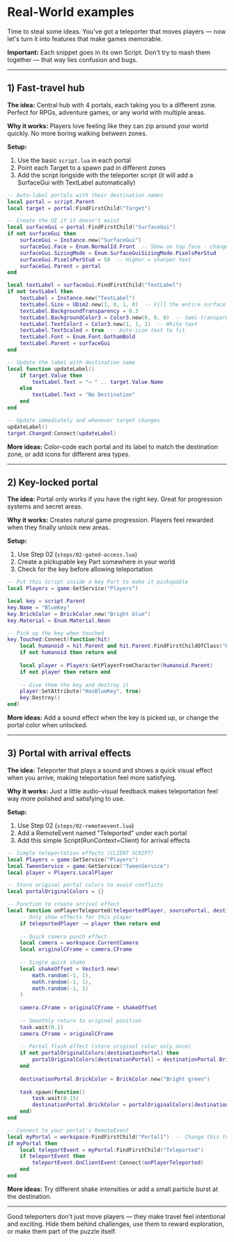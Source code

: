 # Real-World examples

Time to steal some ideas. You've got a teleporter that moves players — now let's turn it into features that make games memorable.

**Important:** Each snippet goes in its own Script. Don't try to mash them together — that way lies confusion and bugs.

---

## 1) Fast-travel hub

**The idea:** Central hub with 4 portals, each taking you to a different zone. Perfect for RPGs, adventure games, or any world with multiple areas.

**Why it works:** Players love feeling like they can zip around your world quickly. No more boring walking between zones.

**Setup:**
1. Use the basic `script.lua` in each portal
2. Point each Target to a spawn pad in different zones  
3. Add the script longside with the teleporter script (it will add a SurfaceGui with TextLabel automatically)

```lua
-- Auto-label portals with their destination names
local portal = script.Parent
local target = portal:FindFirstChild("Target")

-- Create the UI if it doesn't exist
local surfaceGui = portal:FindFirstChild("SurfaceGui")
if not surfaceGui then
    surfaceGui = Instance.new("SurfaceGui")
    surfaceGui.Face = Enum.NormalId.Front  -- Show on top face - change to Top/Back/etc as needed
    surfaceGui.SizingMode = Enum.SurfaceGuiSizingMode.PixelsPerStud
    surfaceGui.PixelsPerStud = 50  -- Higher = sharper text
    surfaceGui.Parent = portal
end

local textLabel = surfaceGui:FindFirstChild("TextLabel")
if not textLabel then
    textLabel = Instance.new("TextLabel")
    textLabel.Size = UDim2.new(1, 0, 1, 0)  -- Fill the entire surface
    textLabel.BackgroundTransparency = 0.3
    textLabel.BackgroundColor3 = Color3.new(0, 0, 0)  -- Semi-transparent black
    textLabel.TextColor3 = Color3.new(1, 1, 1)  -- White text
    textLabel.TextScaled = true  -- Auto-size text to fit
    textLabel.Font = Enum.Font.GothamBold
    textLabel.Parent = surfaceGui
end

-- Update the label with destination name
local function updateLabel()
    if target.Value then
        textLabel.Text = "→ " .. target.Value.Name
    else
        textLabel.Text = "No Destination"
    end
end

-- Update immediately and whenever target changes
updateLabel()
target.Changed:Connect(updateLabel)
```

**More ideas:** Color-code each portal and its label to match the destination zone, or add icons for different area types.

---

## 2) Key-locked portal

**The idea:** Portal only works if you have the right key. Great for progression systems and secret areas.

**Why it works:** Creates natural game progression. Players feel rewarded when they finally unlock new areas.

**Setup:**
1. Use Step 02 (`steps/02-gated-access.lua`)
2. Create a pickupable key Part somewhere in your world
3. Check for the key before allowing teleportation

```lua
-- Put this Script inside a key Part to make it pickupable
local Players = game:GetService("Players")

local key = script.Parent
key.Name = "BlueKey"
key.BrickColor = BrickColor.new("Bright blue")
key.Material = Enum.Material.Neon

-- Pick up the key when touched
key.Touched:Connect(function(hit)
    local humanoid = hit.Parent and hit.Parent:FindFirstChildOfClass("Humanoid")
    if not humanoid then return end
    
    local player = Players:GetPlayerFromCharacter(humanoid.Parent)
    if not player then return end
    
    -- Give them the key and destroy it
    player:SetAttribute("HasBlueKey", true)
    key:Destroy()
end)
```

**More ideas:** Add a sound effect when the key is picked up, or change the portal color when unlocked.

---

## 3) Portal with arrival effects

**The idea:** Teleporter that plays a sound and shows a quick visual effect when you arrive, making teleportation feel more satisfying.

**Why it works:** Just a little audio-visual feedback makes teleportation feel way more polished and satisfying to use.

**Setup:**
1. Use Step 02 (`steps/02-remoteevent.lua`) 
2. Add a RemoteEvent named "Teleported" under each portal
3. Add this simple Script(RunContext=Client) for arrival effects

```lua
-- Simple teleportation effects (CLIENT SCRIPT)
local Players = game:GetService("Players")
local TweenService = game:GetService("TweenService")
local player = Players.LocalPlayer

-- Store original portal colors to avoid conflicts
local portalOriginalColors = {}

-- Function to create arrival effect
local function onPlayerTeleported(teleportedPlayer, sourcePortal, destinationPortal)
    -- Only show effects for this player
    if teleportedPlayer ~= player then return end
    
    -- Quick camera punch effect
    local camera = workspace.CurrentCamera
    local originalCFrame = camera.CFrame
    
    -- Single quick shake
    local shakeOffset = Vector3.new(
        math.random(-1, 1),
        math.random(-1, 1),
        math.random(-1, 1)
    )
    
    camera.CFrame = originalCFrame + shakeOffset
    
    -- Smoothly return to original position
    task.wait(0.1)
    camera.CFrame = originalCFrame
    
    -- Portal flash effect (store original color only once)
    if not portalOriginalColors[destinationPortal] then
        portalOriginalColors[destinationPortal] = destinationPortal.BrickColor
    end
    
    destinationPortal.BrickColor = BrickColor.new("Bright green")
    
    task.spawn(function()
        task.wait(0.15)
        destinationPortal.BrickColor = portalOriginalColors[destinationPortal]
    end)
end

-- Connect to your portal's RemoteEvent
local myPortal = workspace:FindFirstChild("Portal1")  -- Change this to your portal's name
if myPortal then
    local teleportEvent = myPortal:FindFirstChild("Teleported")
    if teleportEvent then
        teleportEvent.OnClientEvent:Connect(onPlayerTeleported)
    end
end
```

**More ideas:** Try different shake intensities or add a small particle burst at the destination.

---

Good teleporters don't just move players — they make travel feel intentional and exciting. Hide them behind challenges, use them to reward exploration, or make them part of the puzzle itself.
